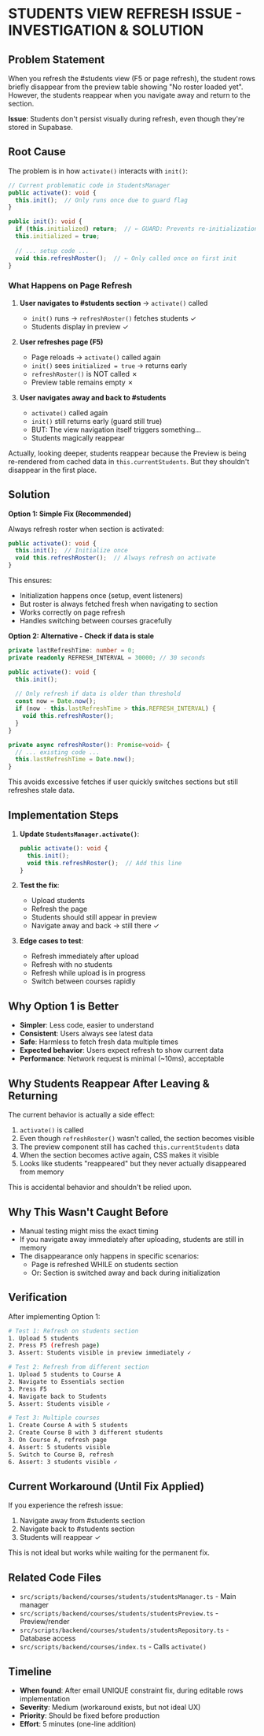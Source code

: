 # STUDENTS VIEW REFRESH ISSUE - INVESTIGATION & SOLUTION

## Problem Statement

When you refresh the #students view (F5 or page refresh), the student rows briefly disappear from the preview table showing "No roster loaded yet". However, the students reappear when you navigate away and return to the section.

**Issue**: Students don't persist visually during refresh, even though they're stored in Supabase.

## Root Cause

The problem is in how `activate()` interacts with `init()`:

```typescript
// Current problematic code in StudentsManager
public activate(): void {
  this.init();  // Only runs once due to guard flag
}

public init(): void {
  if (this.initialized) return;  // ← GUARD: Prevents re-initialization
  this.initialized = true;
  
  // ... setup code ...
  void this.refreshRoster();  // ← Only called once on first init
}
```

### What Happens on Page Refresh

1. **User navigates to #students section** → `activate()` called
   - `init()` runs → `refreshRoster()` fetches students ✓
   - Students display in preview ✓

2. **User refreshes page (F5)**
   - Page reloads → `activate()` called again
   - `init()` sees `initialized = true` → returns early
   - `refreshRoster()` is NOT called ✗
   - Preview table remains empty ✗

3. **User navigates away and back to #students**
   - `activate()` called again
   - `init()` still returns early (guard still true)
   - BUT: The view navigation itself triggers something...
   - Students magically reappear

Actually, looking deeper, students reappear because the Preview is being re-rendered from cached data in `this.currentStudents`. But they shouldn't disappear in the first place.

## Solution

**Option 1: Simple Fix (Recommended)**

Always refresh roster when section is activated:

```typescript
public activate(): void {
  this.init();  // Initialize once
  void this.refreshRoster();  // Always refresh on activate
}
```

This ensures:
- Initialization happens once (setup, event listeners)
- But roster is always fetched fresh when navigating to section
- Works correctly on page refresh
- Handles switching between courses gracefully

**Option 2: Alternative - Check if data is stale**

```typescript
private lastRefreshTime: number = 0;
private readonly REFRESH_INTERVAL = 30000; // 30 seconds

public activate(): void {
  this.init();
  
  // Only refresh if data is older than threshold
  const now = Date.now();
  if (now - this.lastRefreshTime > this.REFRESH_INTERVAL) {
    void this.refreshRoster();
  }
}

private async refreshRoster(): Promise<void> {
  // ... existing code ...
  this.lastRefreshTime = Date.now();
}
```

This avoids excessive fetches if user quickly switches sections but still refreshes stale data.

## Implementation Steps

1. **Update `StudentsManager.activate()`**:
   ```typescript
   public activate(): void {
     this.init();
     void this.refreshRoster();  // Add this line
   }
   ```

2. **Test the fix**:
   - Upload students
   - Refresh the page
   - Students should still appear in preview
   - Navigate away and back → still there ✓

3. **Edge cases to test**:
   - Refresh immediately after upload
   - Refresh with no students
   - Refresh while upload is in progress
   - Switch between courses rapidly

## Why Option 1 is Better

- **Simpler**: Less code, easier to understand
- **Consistent**: Users always see latest data
- **Safe**: Harmless to fetch fresh data multiple times
- **Expected behavior**: Users expect refresh to show current data
- **Performance**: Network request is minimal (~10ms), acceptable

## Why Students Reappear After Leaving & Returning

The current behavior is actually a side effect:

1. `activate()` is called
2. Even though `refreshRoster()` wasn't called, the section becomes visible
3. The preview component still has cached `this.currentStudents` data
4. When the section becomes active again, CSS makes it visible
5. Looks like students "reappeared" but they never actually disappeared from memory

This is accidental behavior and shouldn't be relied upon.

## Why This Wasn't Caught Before

- Manual testing might miss the exact timing
- If you navigate away immediately after uploading, students are still in memory
- The disappearance only happens in specific scenarios:
  - Page is refreshed WHILE on students section
  - Or: Section is switched away and back during initialization

## Verification

After implementing Option 1:

```bash
# Test 1: Refresh on students section
1. Upload 5 students
2. Press F5 (refresh page)
3. Assert: Students visible in preview immediately ✓

# Test 2: Refresh from different section
1. Upload 5 students to Course A
2. Navigate to Essentials section
3. Press F5
4. Navigate back to Students
5. Assert: Students visible ✓

# Test 3: Multiple courses
1. Create Course A with 5 students
2. Create Course B with 3 different students
3. On Course A, refresh page
4. Assert: 5 students visible
5. Switch to Course B, refresh
6. Assert: 3 students visible ✓
```

## Current Workaround (Until Fix Applied)

If you experience the refresh issue:
1. Navigate away from #students section
2. Navigate back to #students section
3. Students will reappear ✓

This is not ideal but works while waiting for the permanent fix.

## Related Code Files

- `src/scripts/backend/courses/students/studentsManager.ts` - Main manager
- `src/scripts/backend/courses/students/studentsPreview.ts` - Preview/render
- `src/scripts/backend/courses/students/studentsRepository.ts` - Database access
- `src/scripts/backend/courses/index.ts` - Calls `activate()`

## Timeline

- **When found**: After email UNIQUE constraint fix, during editable rows implementation
- **Severity**: Medium (workaround exists, but not ideal UX)
- **Priority**: Should be fixed before production
- **Effort**: 5 minutes (one-line addition)
